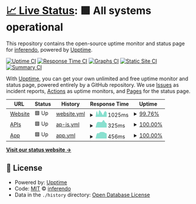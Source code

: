 # [📈 Live Status](https://status.visidea.ai): <!--live status--> **🟩 All systems operational**

This repository contains the open-source uptime monitor and status page for [inferendo](https://status.visidea.ai), powered by [Upptime](https://github.com/upptime/upptime).

[![Uptime CI](https://github.com/inferendo/upptime/workflows/Uptime%20CI/badge.svg)](https://github.com/inferendo/upptime/actions?query=workflow%3A%22Uptime+CI%22)
[![Response Time CI](https://github.com/inferendo/upptime/workflows/Response%20Time%20CI/badge.svg)](https://github.com/inferendo/upptime/actions?query=workflow%3A%22Response+Time+CI%22)
[![Graphs CI](https://github.com/inferendo/upptime/workflows/Graphs%20CI/badge.svg)](https://github.com/inferendo/upptime/actions?query=workflow%3A%22Graphs+CI%22)
[![Static Site CI](https://github.com/inferendo/upptime/workflows/Static%20Site%20CI/badge.svg)](https://github.com/inferendo/upptime/actions?query=workflow%3A%22Static+Site+CI%22)
[![Summary CI](https://github.com/inferendo/upptime/workflows/Summary%20CI/badge.svg)](https://github.com/inferendo/upptime/actions?query=workflow%3A%22Summary+CI%22)

With [Upptime](https://upptime.js.org), you can get your own unlimited and free uptime monitor and status page, powered entirely by a GitHub repository. We use [Issues](https://github.com/inferendo/upptime/issues) as incident reports, [Actions](https://github.com/inferendo/upptime/actions) as uptime monitors, and [Pages](https://status.visidea.ai) for the status page.

<!--start: status pages-->
<!-- This summary is generated by Upptime (https://github.com/upptime/upptime) -->
<!-- Do not edit this manually, your changes will be overwritten -->
<!-- prettier-ignore -->
| URL | Status | History | Response Time | Uptime |
| --- | ------ | ------- | ------------- | ------ |
| <img alt="" src="https://icons.duckduckgo.com/ip3/visidea.ai.ico" height="13"> [Website](https://visidea.ai) | 🟩 Up | [website.yml](https://github.com/Inferendo/upptime/commits/HEAD/history/website.yml) | <details><summary><img alt="Response time graph" src="./graphs/website/response-time-week.png" height="20"> 1025ms</summary><br><a href="https://status.visidea.ai/history/website"><img alt="Response time 2158" src="https://img.shields.io/endpoint?url=https%3A%2F%2Fraw.githubusercontent.com%2FInferendo%2Fupptime%2FHEAD%2Fapi%2Fwebsite%2Fresponse-time.json"></a><br><a href="https://status.visidea.ai/history/website"><img alt="24-hour response time 1020" src="https://img.shields.io/endpoint?url=https%3A%2F%2Fraw.githubusercontent.com%2FInferendo%2Fupptime%2FHEAD%2Fapi%2Fwebsite%2Fresponse-time-day.json"></a><br><a href="https://status.visidea.ai/history/website"><img alt="7-day response time 1025" src="https://img.shields.io/endpoint?url=https%3A%2F%2Fraw.githubusercontent.com%2FInferendo%2Fupptime%2FHEAD%2Fapi%2Fwebsite%2Fresponse-time-week.json"></a><br><a href="https://status.visidea.ai/history/website"><img alt="30-day response time 1053" src="https://img.shields.io/endpoint?url=https%3A%2F%2Fraw.githubusercontent.com%2FInferendo%2Fupptime%2FHEAD%2Fapi%2Fwebsite%2Fresponse-time-month.json"></a><br><a href="https://status.visidea.ai/history/website"><img alt="1-year response time 2158" src="https://img.shields.io/endpoint?url=https%3A%2F%2Fraw.githubusercontent.com%2FInferendo%2Fupptime%2FHEAD%2Fapi%2Fwebsite%2Fresponse-time-year.json"></a></details> | <details><summary><a href="https://status.visidea.ai/history/website">99.76%</a></summary><a href="https://status.visidea.ai/history/website"><img alt="All-time uptime 99.95%" src="https://img.shields.io/endpoint?url=https%3A%2F%2Fraw.githubusercontent.com%2FInferendo%2Fupptime%2FHEAD%2Fapi%2Fwebsite%2Fuptime.json"></a><br><a href="https://status.visidea.ai/history/website"><img alt="24-hour uptime 100.00%" src="https://img.shields.io/endpoint?url=https%3A%2F%2Fraw.githubusercontent.com%2FInferendo%2Fupptime%2FHEAD%2Fapi%2Fwebsite%2Fuptime-day.json"></a><br><a href="https://status.visidea.ai/history/website"><img alt="7-day uptime 99.76%" src="https://img.shields.io/endpoint?url=https%3A%2F%2Fraw.githubusercontent.com%2FInferendo%2Fupptime%2FHEAD%2Fapi%2Fwebsite%2Fuptime-week.json"></a><br><a href="https://status.visidea.ai/history/website"><img alt="30-day uptime 99.94%" src="https://img.shields.io/endpoint?url=https%3A%2F%2Fraw.githubusercontent.com%2FInferendo%2Fupptime%2FHEAD%2Fapi%2Fwebsite%2Fuptime-month.json"></a><br><a href="https://status.visidea.ai/history/website"><img alt="1-year uptime 99.95%" src="https://img.shields.io/endpoint?url=https%3A%2F%2Fraw.githubusercontent.com%2FInferendo%2Fupptime%2FHEAD%2Fapi%2Fwebsite%2Fuptime-year.json"></a></details>
| <img alt="" src="https://visidea.ai/wp-content/uploads/2022/02/cropped-favicon_Tavola-disegno-1-1-192x192.png" height="13"> [APIs](https://api.visidea.ai/api/health) | 🟩 Up | [ap-is.yml](https://github.com/Inferendo/upptime/commits/HEAD/history/ap-is.yml) | <details><summary><img alt="Response time graph" src="./graphs/ap-is/response-time-week.png" height="20"> 325ms</summary><br><a href="https://status.visidea.ai/history/ap-is"><img alt="Response time 303" src="https://img.shields.io/endpoint?url=https%3A%2F%2Fraw.githubusercontent.com%2FInferendo%2Fupptime%2FHEAD%2Fapi%2Fap-is%2Fresponse-time.json"></a><br><a href="https://status.visidea.ai/history/ap-is"><img alt="24-hour response time 254" src="https://img.shields.io/endpoint?url=https%3A%2F%2Fraw.githubusercontent.com%2FInferendo%2Fupptime%2FHEAD%2Fapi%2Fap-is%2Fresponse-time-day.json"></a><br><a href="https://status.visidea.ai/history/ap-is"><img alt="7-day response time 325" src="https://img.shields.io/endpoint?url=https%3A%2F%2Fraw.githubusercontent.com%2FInferendo%2Fupptime%2FHEAD%2Fapi%2Fap-is%2Fresponse-time-week.json"></a><br><a href="https://status.visidea.ai/history/ap-is"><img alt="30-day response time 282" src="https://img.shields.io/endpoint?url=https%3A%2F%2Fraw.githubusercontent.com%2FInferendo%2Fupptime%2FHEAD%2Fapi%2Fap-is%2Fresponse-time-month.json"></a><br><a href="https://status.visidea.ai/history/ap-is"><img alt="1-year response time 303" src="https://img.shields.io/endpoint?url=https%3A%2F%2Fraw.githubusercontent.com%2FInferendo%2Fupptime%2FHEAD%2Fapi%2Fap-is%2Fresponse-time-year.json"></a></details> | <details><summary><a href="https://status.visidea.ai/history/ap-is">100.00%</a></summary><a href="https://status.visidea.ai/history/ap-is"><img alt="All-time uptime 99.91%" src="https://img.shields.io/endpoint?url=https%3A%2F%2Fraw.githubusercontent.com%2FInferendo%2Fupptime%2FHEAD%2Fapi%2Fap-is%2Fuptime.json"></a><br><a href="https://status.visidea.ai/history/ap-is"><img alt="24-hour uptime 100.00%" src="https://img.shields.io/endpoint?url=https%3A%2F%2Fraw.githubusercontent.com%2FInferendo%2Fupptime%2FHEAD%2Fapi%2Fap-is%2Fuptime-day.json"></a><br><a href="https://status.visidea.ai/history/ap-is"><img alt="7-day uptime 100.00%" src="https://img.shields.io/endpoint?url=https%3A%2F%2Fraw.githubusercontent.com%2FInferendo%2Fupptime%2FHEAD%2Fapi%2Fap-is%2Fuptime-week.json"></a><br><a href="https://status.visidea.ai/history/ap-is"><img alt="30-day uptime 99.81%" src="https://img.shields.io/endpoint?url=https%3A%2F%2Fraw.githubusercontent.com%2FInferendo%2Fupptime%2FHEAD%2Fapi%2Fap-is%2Fuptime-month.json"></a><br><a href="https://status.visidea.ai/history/ap-is"><img alt="1-year uptime 99.91%" src="https://img.shields.io/endpoint?url=https%3A%2F%2Fraw.githubusercontent.com%2FInferendo%2Fupptime%2FHEAD%2Fapi%2Fap-is%2Fuptime-year.json"></a></details>
| <img alt="" src="https://visidea.ai/wp-content/uploads/2022/02/cropped-favicon_Tavola-disegno-1-1-192x192.png" height="13"> [App](https://app.visidea.ai/login) | 🟩 Up | [app.yml](https://github.com/Inferendo/upptime/commits/HEAD/history/app.yml) | <details><summary><img alt="Response time graph" src="./graphs/app/response-time-week.png" height="20"> 456ms</summary><br><a href="https://status.visidea.ai/history/app"><img alt="Response time 377" src="https://img.shields.io/endpoint?url=https%3A%2F%2Fraw.githubusercontent.com%2FInferendo%2Fupptime%2FHEAD%2Fapi%2Fapp%2Fresponse-time.json"></a><br><a href="https://status.visidea.ai/history/app"><img alt="24-hour response time 355" src="https://img.shields.io/endpoint?url=https%3A%2F%2Fraw.githubusercontent.com%2FInferendo%2Fupptime%2FHEAD%2Fapi%2Fapp%2Fresponse-time-day.json"></a><br><a href="https://status.visidea.ai/history/app"><img alt="7-day response time 456" src="https://img.shields.io/endpoint?url=https%3A%2F%2Fraw.githubusercontent.com%2FInferendo%2Fupptime%2FHEAD%2Fapi%2Fapp%2Fresponse-time-week.json"></a><br><a href="https://status.visidea.ai/history/app"><img alt="30-day response time 431" src="https://img.shields.io/endpoint?url=https%3A%2F%2Fraw.githubusercontent.com%2FInferendo%2Fupptime%2FHEAD%2Fapi%2Fapp%2Fresponse-time-month.json"></a><br><a href="https://status.visidea.ai/history/app"><img alt="1-year response time 377" src="https://img.shields.io/endpoint?url=https%3A%2F%2Fraw.githubusercontent.com%2FInferendo%2Fupptime%2FHEAD%2Fapi%2Fapp%2Fresponse-time-year.json"></a></details> | <details><summary><a href="https://status.visidea.ai/history/app">100.00%</a></summary><a href="https://status.visidea.ai/history/app"><img alt="All-time uptime 100.00%" src="https://img.shields.io/endpoint?url=https%3A%2F%2Fraw.githubusercontent.com%2FInferendo%2Fupptime%2FHEAD%2Fapi%2Fapp%2Fuptime.json"></a><br><a href="https://status.visidea.ai/history/app"><img alt="24-hour uptime 100.00%" src="https://img.shields.io/endpoint?url=https%3A%2F%2Fraw.githubusercontent.com%2FInferendo%2Fupptime%2FHEAD%2Fapi%2Fapp%2Fuptime-day.json"></a><br><a href="https://status.visidea.ai/history/app"><img alt="7-day uptime 100.00%" src="https://img.shields.io/endpoint?url=https%3A%2F%2Fraw.githubusercontent.com%2FInferendo%2Fupptime%2FHEAD%2Fapi%2Fapp%2Fuptime-week.json"></a><br><a href="https://status.visidea.ai/history/app"><img alt="30-day uptime 100.00%" src="https://img.shields.io/endpoint?url=https%3A%2F%2Fraw.githubusercontent.com%2FInferendo%2Fupptime%2FHEAD%2Fapi%2Fapp%2Fuptime-month.json"></a><br><a href="https://status.visidea.ai/history/app"><img alt="1-year uptime 100.00%" src="https://img.shields.io/endpoint?url=https%3A%2F%2Fraw.githubusercontent.com%2FInferendo%2Fupptime%2FHEAD%2Fapi%2Fapp%2Fuptime-year.json"></a></details>

<!--end: status pages-->

[**Visit our status website →**](https://status.visidea.ai)

## 📄 License

- Powered by: [Upptime](https://github.com/upptime/upptime)
- Code: [MIT](./LICENSE) © [inferendo](https://status.visidea.ai)
- Data in the `./history` directory: [Open Database License](https://opendatacommons.org/licenses/odbl/1-0/)
